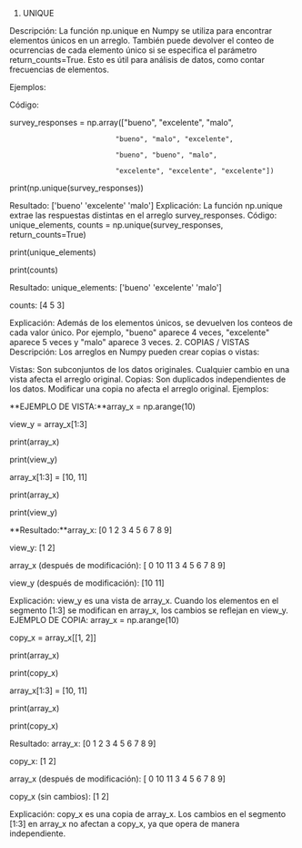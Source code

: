 1. UNIQUE

Descripción: La función np.unique en Numpy se utiliza para encontrar elementos únicos en un arreglo. También puede devolver el conteo de ocurrencias de cada elemento único si se especifica el parámetro return_counts=True. Esto es útil para análisis de datos, como contar frecuencias de elementos.

Ejemplos:

Código: 

survey_responses = np.array(["bueno", "excelente", "malo",

                              "bueno", "malo", "excelente",

                              "bueno", "bueno", "malo",

                              "excelente", "excelente", "excelente"])

print(np.unique(survey_responses))

 Resultado: ['bueno' 'excelente' 'malo'] Explicación: La función np.unique extrae las respuestas distintas en el arreglo survey_responses.
Código: unique_elements, counts = np.unique(survey_responses, return_counts=True)

print(unique_elements)

print(counts)

 Resultado: unique_elements: ['bueno' 'excelente' 'malo']

counts: [4 5 3]

 Explicación: Además de los elementos únicos, se devuelven los conteos de cada valor único. Por ejemplo, "bueno" aparece 4 veces, "excelente" aparece 5 veces y "malo" aparece 3 veces.
2. COPIAS / VISTAS
Descripción: Los arreglos en Numpy pueden crear copias o vistas:

Vistas: Son subconjuntos de los datos originales. Cualquier cambio en una vista afecta el arreglo original.
Copias: Son duplicados independientes de los datos. Modificar una copia no afecta el arreglo original.
Ejemplos:

**EJEMPLO DE VISTA:**array_x = np.arange(10)

view_y = array_x[1:3]

print(array_x)

print(view_y)

array_x[1:3] = [10, 11]

print(array_x)

print(view_y)

 **Resultado:**array_x: [0 1 2 3 4 5 6 7 8 9]

view_y: [1 2]

array_x (después de modificación): [ 0 10 11  3  4  5  6  7  8  9]

view_y (después de modificación): [10 11]

 Explicación: view_y es una vista de array_x. Cuando los elementos en el segmento [1:3] se modifican en array_x, los cambios se reflejan en view_y.
EJEMPLO DE COPIA: array_x = np.arange(10)

copy_x = array_x[[1, 2]]

print(array_x)

print(copy_x)

array_x[1:3] = [10, 11]

print(array_x)

print(copy_x)

 Resultado: array_x: [0 1 2 3 4 5 6 7 8 9]

copy_x: [1 2]

array_x (después de modificación): [ 0 10 11  3  4  5  6  7  8  9]

copy_x (sin cambios): [1 2]

 Explicación: copy_x es una copia de array_x. Los cambios en el segmento [1:3] en array_x no afectan a copy_x, ya que opera de manera independiente.